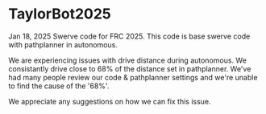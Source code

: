 # TaylorBot2025

Jan 18, 2025
Swerve code for FRC 2025.
This code is base swerve code with pathplanner in autonomous. 

We are experiencing issues with drive distance during autonomous. We consistantly drive close to 68% of the distance set in pathplanner.
We've had many people review our code & pathplanner settings and we're unable to find the cause of the '68%'.

We appreciate any suggestions on how we can fix this issue. 
